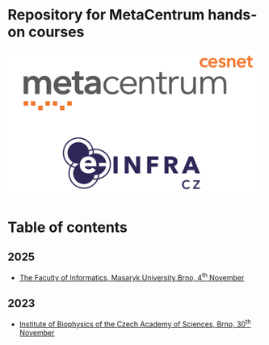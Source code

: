 # Repository for MetaCentrum hands-on courses

<p align="center"><img src="./figures/001_logos_mc-ei.png"></p>

# Table of contents 

## 2025
- [The Faculty of Informatics, Masaryk University Brno, 4<sup>th</sup> November](2025-11_FIMUNI.md)
## 2023
- [Institute of Biophysics of the Czech Academy of Sciences, Brno, 30<sup>th</sup> November](2023-11_IBP.md)
